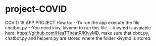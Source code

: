 # project-COVID
COVID 19 APP PROJECT                                                                                                                                                              How to:
  --To run the app execute the file chatbot.py
  --You need kivy, kivymd to run this file.
  --kivymd is avaiable here: https://github.com/HeaTTheatR/KivyMD, make sure that cbot.py, chatbot.py and helpers.py are stored where the folder kivymd is stored.            
